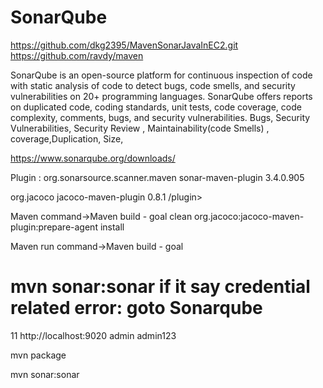 # SonarQube
https://github.com/dkg2395/MavenSonarJavaInEC2.git
https://github.com/ravdy/maven

SonarQube  is an open-source platform for  continuous inspection of code with static analysis of code to detect bugs, code smells, and security vulnerabilities on 20+ programming languages. 
SonarQube offers reports on duplicated code, coding standards, unit tests, code coverage, code complexity, comments, bugs, and security vulnerabilities.
Bugs,  Security Vulnerabilities, Security Review , Maintainability(code Smells) , coverage,Duplication, Size,


https://www.sonarqube.org/downloads/

Plugin :
<plugin>
				<groupId>org.sonarsource.scanner.maven</groupId>
				<artifactId>sonar-maven-plugin</artifactId>
				<version>3.4.0.905</version>
</plugin>
		
<plugin>
			<groupId>org.jacoco</groupId>
			<artifactId>jacoco-maven-plugin</artifactId>
				<version>0.8.1</version>
/plugin>


Maven command->Maven build - goal
clean org.jacoco:jacoco-maven-plugin:prepare-agent install

Maven run command->Maven build - goal

mvn sonar:sonar
if it say credential  related error:
goto Sonarqube
===========================================

<properties>
		<java.version>11</java.version>
		<sonar.host.url>http://localhost:9020</sonar.host.url>
		<sonar.login>admin</sonar.login>
		<sonar.password>admin123</sonar.password>
	</properties>
  
  mvn package
  
  mvn sonar:sonar
  
  
